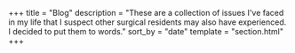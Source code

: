 +++
title = "Blog"
description = "These are a collection of issues I've faced in my life that I suspect other surgical residents may also have experienced. I decided to put them to words."
sort_by = "date"
template = "section.html"
+++
